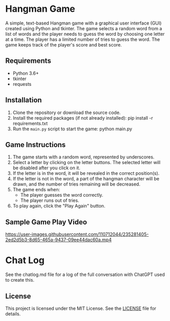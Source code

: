 # Hangman Game

A simple, text-based Hangman game with a graphical user interface (GUI) created using Python and tkinter. The game selects a random word from a list of words and the player needs to guess the word by choosing one letter at a time. The player has a limited number of tries to guess the word. The game keeps track of the player's score and best score.

## Requirements

- Python 3.6+
- tkinter
- requests

## Installation

1. Clone the repository or download the source code.
2. Install the required packages (if not already installed):
    pip install -r requirements.txt
3. Run the `main.py` script to start the game: python main.py

## Game Instructions

1. The game starts with a random word, represented by underscores.
2. Select a letter by clicking on the letter buttons. The selected letter will be disabled after you click on it.
3. If the letter is in the word, it will be revealed in the correct position(s).
4. If the letter is not in the word, a part of the hangman character will be drawn, and the number of tries remaining will be decreased.
5. The game ends when:
   - The player guesses the word correctly.
   - The player runs out of tries.
6. To play again, click the "Play Again" button.

## Sample Game Play Video

https://user-images.githubusercontent.com/110712044/235281405-2ed2d5b3-8d65-465a-9437-09ee44dac60a.mp4

# Chat Log
See the chatlog.md file for a log of the full conversation with ChatGPT used to create this.


## License

This project is licensed under the MIT License. See the [LICENSE](LICENSE) file for details.



